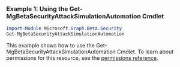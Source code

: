 ### Example 1: Using the Get-MgBetaSecurityAttackSimulationAutomation Cmdlet
```powershell
Import-Module Microsoft.Graph.Beta.Security
Get-MgBetaSecurityAttackSimulationAutomation
```
This example shows how to use the Get-MgBetaSecurityAttackSimulationAutomation Cmdlet.
To learn about permissions for this resource, see the [permissions reference](/graph/permissions-reference).
